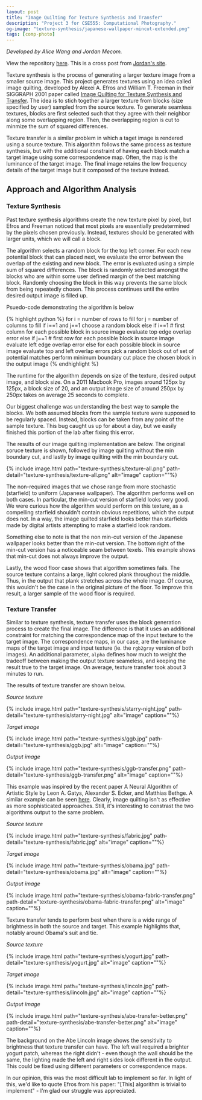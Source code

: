 ```yaml
---
layout: post
title: "Image Quilting for Texture Synthesis and Transfer"
description: "Project 3 for CSE555: Computational Photography."
og-image: "texture-synthesis/japanese-wallpaper-mincut-extended.png"
tags: [comp-photo]
---
```


*Developed by Alice Wang and Jordan Mecom.*

View the repository [here](https://github.com/jmecom/image-quilting/). This is a cross post from [Jordan's site](https://jmecom.github.io/projects/computational-photography/texture-synthesis/).

Texture synthesis is the process of generating a larger texture image from a smaller source image. This project generates textures using an idea called image quilting, developed by Alexei A. Efros and William T. Freeman in their SIGGRAPH 2001 paper called [Image Quilting for Texture Synthesis and Transfer](http://graphics.cs.cmu.edu/people/efros/research/quilting/quilting.pdf). The idea is to stich together a larger texture from blocks (size specified by user) sampled from the source texture. To generate seamless textures, blocks are first selected such that they agree with their neighbor along some overlapping region. Then, the overlapping region is cut to minmize the sum of squared differences.

Texture transfer is a similar problem in which a taget image is rendered using a source texture. This algorithm follows the same process as texture synthesis, but with the additional constraint of having each block match a target image using some correspondence map. Often, the map is the luminance of the target image. The final image retains the low frequency details of the target image but it composed of the texture instead.


## Approach and Algorithm Analysis

### Texture Synthesis

 Past texture synthesis algorithms create the new texture pixel by pixel, but Efros and Freeman noticed that most pixels are essentially predetermined by the pixels chosen previously. Instead, textures should be generated with larger units, which we will call a block.

The algorithm selects a random block for the top left corner. For each new potential block that can placed next, we evaluate the error between the overlap of the existing and new block. The error is evaluated using a simple sum of squared differences. The block is randomly selected amongst the blocks who are within some user defined margin of the best matching block. Randomly choosing the block in this way prevents the same block from being repeatedly chosen. This process continues until the entire desired output image is filled up.

Psuedo-code demonstrating the algorithm is below

{% highlight python %}
for i = number of rows to fill
  for j = number of columns to fill
    if i==1 and j==1
      choose a random block
    else if i==1    # first column
      for each possible block in source image
        evaluate top edge overlap error
    else if j==1    # first row
      for each possible block in source image
        evaluate left edge overlap error
    else
      for each possible block in source image
        evaluate top and left overlap errors
  pick a random block out of set of potential matches
  perform minimum boundary cut
  place the chosen block in the output image
{% endhighlight %}

The runtime for the algorithm depends on size of the texture, desired output image, and block size. On a 2011 Macbook Pro, images around 125px by 125px, a block size of 20, and an output image size of around 250px by 250px takes on average 25 seconds to complete.

Our biggest challenge was understanding the best way to sample the blocks. We both assumed blocks from the sample texture were supposed to be regularly spaced. Instead, blocks can be taken from any point of the sample texture. This bug caught us up for about a day, but we easily finished this portion of the lab after fixing this error.

The results of our image quilting implementation are below. The original soruce texture is shown, followed by image quilting without the min boundary cut, and lastly by image quilting with the min boundary cut.

{% include image.html path="texture-synthesis/texture-all.png" path-detail="texture-synthesis/texture-all.png" alt="image" caption=""%}

The non-required images that we chose range from more stochastic (starfield) to uniform (Japanese wallpaper). The algorithm performs well on both cases. In particular, the min-cut version of starfield looks very good. We were curious how the algorithm would perform on this texture, as a compelling starfield shouldn't contain obvious repetitions, which the output does not. In a way, the image quilted starfield looks better than starfields made by digital artists attempting to make a starfield look random.

Something else to note is that the non min-cut version of the Japanese wallpaper looks better than the min-cut version. The bottom right of the min-cut version has a noticeable seam between texels. This example shows that min-cut does not always improve the output.

Lastly, the wood floor case shows that algorithm sometimes fails. The source texture contains a large, light colored plank throughout the middle. Thus, in the output that plank stretches across the whole image. Of course, this wouldn't be the case in the original picture of the floor. To improve this result, a larger sample of the wood floor is required.


### Texture Transfer

Similar to texture synthesis, texture transfer uses the block generation process to create the final image. The difference is that it uses an additional constraint for matching the correspondence map of the input texture to the target image. The correspondence maps, in our case, are the luminance maps of the target image and input texture (ie. the `rgb2gray` version of both images). An additional parameter, `alpha` defines how much to weight the tradeoff between making the output texture seameless, and keeping the result true to the target image. On average, texture transfer took about 3 minutes to run.

The results of texture transfer are shown below.

*Source texture*

{% include image.html path="texture-synthesis/starry-night.jpg"
                      path-detail="texture-synthesis/starry-night.jpg"
                      alt="image"
                      caption=""%}

*Target image*

{% include image.html path="texture-synthesis/ggb.jpg"
                      path-detail="texture-synthesis/ggb.jpg"
                      alt="image"
                      caption=""%}

*Output image*

{% include image.html path="texture-synthesis/ggb-transfer.png"
                      path-detail="texture-synthesis/ggb-transfer.png"
                      alt="image"
                      caption=""%}

This example was inspired by the recent paper A Neural Algorithm of Artistic Style by Leon A. Gatys, Alexander S. Ecker, and Matthias Bethge. A similar example can be seen [here](https://github.com/jcjohnson/neural-style). Clearly, image quilting isn't as effective as more sophisticated approaches. Still, it's interesting to constrast the two algorithms output to the same problem.


*Source texture*

{% include image.html path="texture-synthesis/fabric.jpg"
                      path-detail="texture-synthesis/fabric.jpg"
                      alt="image"
                      caption=""%}

*Target image*

{% include image.html path="texture-synthesis/obama.jpg"
                      path-detail="texture-synthesis/obama.jpg"
                      alt="image"
                      caption=""%}

*Output image*

{% include image.html path="texture-synthesis/obama-fabric-transfer.png"
                      path-detail="texture-synthesis/obama-fabric-transfer.png"
                      alt="image"
                      caption=""%}

Texture transfer tends to perform best when there is a wide range of brightness in both the source and target. This example highlights that, notably around Obama's suit and tie.

*Source texture*

{% include image.html path="texture-synthesis/yogurt.jpg"
                      path-detail="texture-synthesis/yogurt.jpg"
                      alt="image"
                      caption=""%}

*Target image*

{% include image.html path="texture-synthesis/lincoln.jpg"
                      path-detail="texture-synthesis/lincoln.jpg"
                      alt="image"
                      caption=""%}

*Output image*

{% include image.html path="texture-synthesis/abe-transfer-better.png"
                      path-detail="texture-synthesis/abe-transfer-better.png"
                      alt="image"
                      caption=""%}

The background on the Abe Lincoln image shows the sensitivity to brightness that texture transfer can have. The left wall required a brighter yogurt patch, whereas the right didn't - even though the wall should be the same, the lighting made the left and right sides look different in the output. This could be fixed using different parameters or correspondence maps.

In our opinion, this was the most difficult lab to implement so far. In light of this, we'd like to quote Efros from his paper: "[This] algorithm is trivial to implement" - I'm glad our struggle was appreciated.